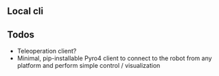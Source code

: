 ## Local cli

## Todos
- Teleoperation client?
- Minimal, pip-installable Pyro4 client to connect to the robot from any platform and perform simple control / visualization
